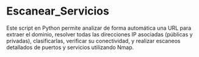 # Escanear_Servicios
Este script en Python permite analizar de forma automática una URL para extraer el dominio, resolver todas las direcciones IP asociadas (públicas y privadas), clasificarlas, verificar su conectividad, y realizar escaneos detallados de puertos y servicios utilizando Nmap.
